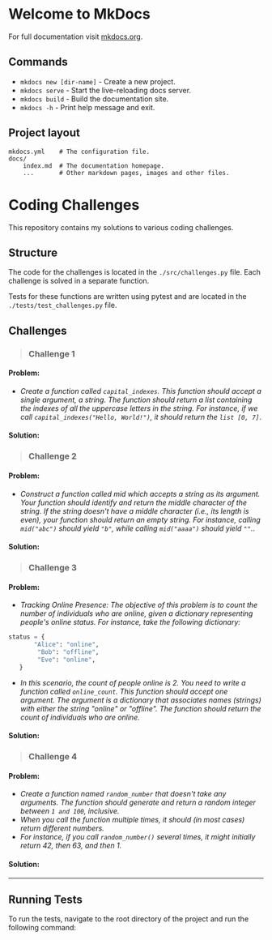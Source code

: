 # Welcome to MkDocs

For full documentation visit [mkdocs.org](https://www.mkdocs.org).

## Commands

* `mkdocs new [dir-name]` - Create a new project.
* `mkdocs serve` - Start the live-reloading docs server.
* `mkdocs build` - Build the documentation site.
* `mkdocs -h` - Print help message and exit.

## Project layout

    mkdocs.yml    # The configuration file.
    docs/
        index.md  # The documentation homepage.
        ...       # Other markdown pages, images and other files.


# Coding Challenges

This repository contains my solutions to various coding challenges.

## Structure

The code for the challenges is located in the `./src/challenges.py` file. Each challenge is solved in a separate function.

Tests for these functions are written using pytest and are located in the `./tests/test_challenges.py` file.

## Challenges

>### Challenge 1

#### Problem: 

- *Create a function called `capital_indexes`. This function should accept a single argument, a string. The function should return a list containing the indexes of all the uppercase letters in the string. For instance, if we call `capital_indexes("Hello, World!")`, it should return the `list [0, 7]`*.

#### Solution: 



>### Challenge 2

#### Problem: 

- *Construct a function called mid which accepts a string as its argument. Your function should identify and return the middle character of the string. If the string doesn't have a middle character (i.e., its length is even), your function should return an empty string. For instance, calling `mid("abc")` should yield `"b"`, while calling `mid("aaaa")` should yield `""`.*.

#### Solution: 



>### Challenge 3

#### Problem: 

- *Tracking Online Presence: The objective of this problem is to count the number of individuals who are online, given a dictionary representing people's online status. For instance, take the following dictionary:*
    
```python
status = {
       "Alice": "online",
        "Bob": "offline",
        "Eve": "online",
   }
```
- *In this scenario, the count of people online is 2. You need to write a function called `online_count`. This function should accept one argument. The argument is a dictionary that associates names (strings) with either the string "online" or "offline". The function should return the count of individuals who are online.*

#### Solution: 



>### Challenge 4

#### Problem: 

- *Create a function named `random_number` that doesn't take any arguments. The function should generate and return a random integer between `1 and 100`, inclusive.*
- *When you call the function multiple times, it should (in most cases) return different numbers.*
- *For instance, if you call `random_number()` several times, it might initially return 42, then 63, and then 1.*

#### Solution: 



___
<!-- Add more challenges in the same way -->

## Running Tests

To run the tests, navigate to the root directory of the project and run the following command:

```bash
```
